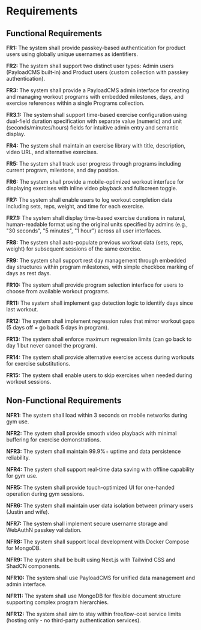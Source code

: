 # Requirements

## Functional Requirements

**FR1:** The system shall provide passkey-based authentication for product users using globally unique usernames as identifiers.

**FR2:** The system shall support two distinct user types: Admin users (PayloadCMS built-in) and Product users (custom collection with passkey authentication).

**FR3:** The system shall provide a PayloadCMS admin interface for creating and managing workout programs with embedded milestones, days, and exercise references within a single Programs collection.

**FR3.1:** The system shall support time-based exercise configuration using dual-field duration specification with separate value (numeric) and unit (seconds/minutes/hours) fields for intuitive admin entry and semantic display.

**FR4:** The system shall maintain an exercise library with title, description, video URL, and alternative exercises.

**FR5:** The system shall track user progress through programs including current program, milestone, and day position.

**FR6:** The system shall provide a mobile-optimized workout interface for displaying exercises with inline video playback and fullscreen toggle.

**FR7:** The system shall enable users to log workout completion data including sets, reps, weight, and time for each exercise.

**FR7.1:** The system shall display time-based exercise durations in natural, human-readable format using the original units specified by admins (e.g., "30 seconds", "5 minutes", "1 hour") across all user interfaces.

**FR8:** The system shall auto-populate previous workout data (sets, reps, weight) for subsequent sessions of the same exercise.

**FR9:** The system shall support rest day management through embedded day structures within program milestones, with simple checkbox marking of days as rest days.

**FR10:** The system shall provide program selection interface for users to choose from available workout programs.

**FR11:** The system shall implement gap detection logic to identify days since last workout.

**FR12:** The system shall implement regression rules that mirror workout gaps (5 days off = go back 5 days in program).

**FR13:** The system shall enforce maximum regression limits (can go back to day 1 but never cancel the program).

**FR14:** The system shall provide alternative exercise access during workouts for exercise substitutions.

**FR15:** The system shall enable users to skip exercises when needed during workout sessions.

## Non-Functional Requirements

**NFR1:** The system shall load within 3 seconds on mobile networks during gym use.

**NFR2:** The system shall provide smooth video playback with minimal buffering for exercise demonstrations.

**NFR3:** The system shall maintain 99.9%+ uptime and data persistence reliability.

**NFR4:** The system shall support real-time data saving with offline capability for gym use.

**NFR5:** The system shall provide touch-optimized UI for one-handed operation during gym sessions.

**NFR6:** The system shall maintain user data isolation between primary users (Justin and wife).

**NFR7:** The system shall implement secure username storage and WebAuthN passkey validation.

**NFR8:** The system shall support local development with Docker Compose for MongoDB.

**NFR9:** The system shall be built using Next.js with Tailwind CSS and ShadCN components.

**NFR10:** The system shall use PayloadCMS for unified data management and admin interface.

**NFR11:** The system shall use MongoDB for flexible document structure supporting complex program hierarchies.

**NFR12:** The system shall aim to stay within free/low-cost service limits (hosting only - no third-party authentication services).
